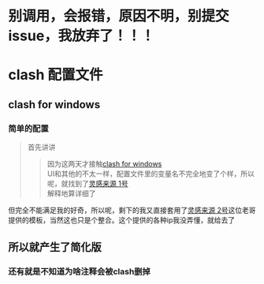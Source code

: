 # 别调用，会报错，原因不明，别提交issue，我放弃了！！！

# clash 配置文件  
## clash for windows  
### 简单的配置  

> 首先讲讲  
>> 因为这两天才接触[clash for windows](https://github.com/Fndroid/clash_for_windows_pkg/releases "最新版地址")  
>> UI和其他的不太一样，配置文件里的变量名不完全地变了个样，所以呢，就找到了[灵感来源 1号](https://github.com/Hackl0us/SS-Rule-Snippet/blob/master/LAZY_RULES/clash.yaml "直接启迪")  
>> 解释地算详细了  


但完全不能满足我的好奇，所以呢，剩下的我又直接套用了[灵感来源 2号](https://github.com/Hackl0us/SS-Rule-Snippet/blob/master/LAZY_RULES/clash.yaml "具体细节")这位老哥提供的模板，当然这也只是个整合。这个提供的各种ip我没弄懂，就给去了

## 所以就产生了简化版  
### 还有就是不知道为啥注释会被clash删掉
